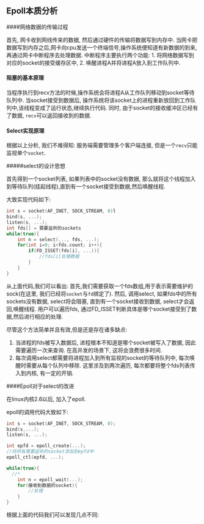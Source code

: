 ## Epoll本质分析

####网络数据的传输过程

首先, 网卡收到网线传来的数据, 然后通过硬件的传输将数据写到内存中. 当网卡把数据写到内存之后,网卡向cpu发送一个终端信号,操作系统便知道有新数据的到来,再通过网卡中断程序去处理数据. 中断程序主要执行两个功能: 1. 将网络数据写到对应的socket的接受缓存区中, 2. 唤醒进程A并将进程A放入到工作队列中.

#### 阻塞的基本原理

当程序执行到recv方法的时候,操作系统会将进程A从工作队列移动到socket等待队列中. 当socket接受到数据后, 操作系统将该socket上的进程重新放回到工作队列中,该线程变成了运行状态,继续执行代码. 同时, 由于socket的接收缓冲区已经有了数据, `recv`可以返回接收到的数据.

#### Select实现原理

根据以上分析, 我们不难得知: 服务端需要管理多个客户端连接, 但是一个`recv`只能监视单个`socket`.

#####select的设计思想

首先得到一个socket列表, 如果列表中的socket没有数据, 那么就将这个线程加入到等待队列(挂起线程),直到有一个socket接受到数据,然后唤醒线程.

大致实现代码如下:

```c
int s = socket(AF_INET, SOCK_STREAM, 0)l
bind(s, ...);
listen(s, ...);
int fds[] = 需要监听的sockets
while(true){
	int n = select(..., fds, ...);
	for(int i=0; i<fds.count; i++){
		if(FD_ISSET(fds[i], ...)){
			//fds[i]处理数据
		}
	}
}
```

从上面代码,我们可以看出: 首先,我们需要获取一个fds数组,用于表示需要维护的sock(在这里, 我们已经将`socket`与`fd`绑定了). 然后, 调用select, 如果fds中的所有sockets没有数据, select将会阻塞, 直到有一个socket接收到数据, select才会返回,唤醒线程. 用户可以遍历fds, 通过FD_ISSET判断具体是哪个socket接受到了数据,然后进行相应的处理.

尽管这个方法简单并且有效,但是还是存在诸多缺点:

1. 当进程的fds被写入数据后, 进程根本不知道是哪个socket被写入了数据, 因此需要遍历一次来查询. 在高并发的场景下, 这将会浪费很多时间.
2. 每次调用select都需要将进程加入到所有监视的socket的等待队列中, 每次唤醒时需要从每个队列中移除. 这里涉及到两次遍历, 每次都要将整个fds列表传入到内核, 有一定的开销.

####Epoll对于select的改进

在linux内核2.6以后, 加入了epoll.

epoll的调用代码大致如下:

```C
int s = socket(AF_INET, SOCK_STREAM, 0);
bind(s,...);
listen(s, ...);

int epfd = epoll_create(...);
//将所有需要监听的socket添加到epfd中
epoll_ctl(epfd, ...);

while(true){
  //*
	int n = epoll_wait(...);
	for(接收到数据的socket){
		//处理
	}
}
```

根据上面的代码我们可以发现几点不同:
